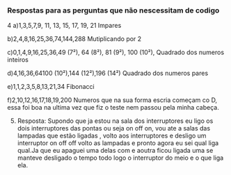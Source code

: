 ### Respostas para as perguntas que não nescessitam de codigo
4
a)1,3,5,7,9, 11, 13, 15, 17, 19, 21 Impares

b)2,4,8,16,25,36,74,144,288 Mutiplicando por 2

c)0,1,4,9,16,25,36,49 (7²), 64 (8²), 81 (9²), 100 (10²),  Quadrado dos numeros inteiros 

d)4,16,36,64100 (10²),144 (12²),196 (14²) Quadrado dos numeros pares

e)1,1,2,3,5,8,13,21,34 Fibonacci

f)2,10,12,16,17,18,19,200 Numeros que na sua forma escria começam co D, essa foi boa na ultima vez que fiz o teste nem passou pela minha cabeça.

5) Resposta: Supondo que ja estou na sala dos interruptores eu ligo os dois interruptores das pontas ou seja on off on, vou ate a salas das lampadas que estão ligadas , volto aos interruptores e desligo um interruptor on off off volto as lampadas e pronto agora eu sei qual liga qual.Ja que eu apaguei uma delas com e aoutra ficou ligada uma se manteve desligado o tempo todo logo o interruptor do meio e o que liga ela.